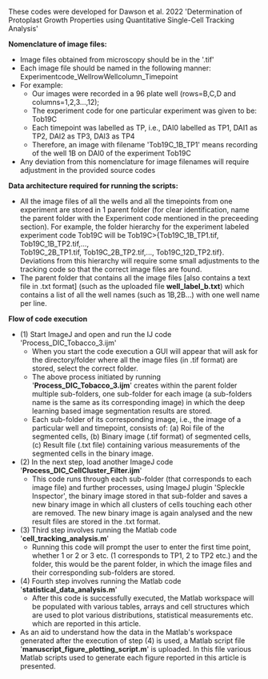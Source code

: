 These codes were developed for Dawson et al. 2022 'Determination of Protoplast Growth Properties using Quantitative Single-Cell Tracking Analysis'

**Nomenclature of image files:**
- Image files obtained from microscopy should be in the '.tif' 
- Each image file should be named in the following manner: Experimentcode_WellrowWellcolumn_Timepoint
- For example: 
    - Our images were recorded in a 96 plate well (rows=B,C,D and columns=1,2,3...,12); 
    - The experiment code for one particular experiment was given to be: Tob19C
    - Each timepoint was labelled as TP, i.e., DAI0 labelled as TP1, DAI1 as TP2, DAI2 as TP3, DAI3 as TP4
    - Therefore, an image with filename 'Tob19C_1B_TP1' means recording of the well 1B on DAI0 of the experiment Tob19C
- Any deviation from this nomenclature for image filenames will require adjustment in the provided source codes

**Data architecture required for running the scripts:**
- All the image files of all the wells and all the timepoints from one experiment are stored in 1 parent folder (for clear identification, name the parent   folder with the Experiment code mentioned in the preceeding section). 
  For example, the folder hierarchy for the experiment labeled experiment code Tob19C will be Tob19C>{Tob19C_1B_TP1.tif, Tob19C_1B_TP2.tif,...,             
  Tob19C_2B_TP1.tif, Tob19C_2B_TP2.tif,..., Tob19C_12D_TP2.tif}.
  Deviations from this hierarchy will require some small adjustments to the tracking code so that the correct image files are found.
- The parent folder that contains all the image files [also contains a text file in .txt format] (such as the uploaded file **well_label_b.txt**) which contains a list of all the well names (such as 1B,2B...) with one well name per line. 
  

**Flow of code execution**
- (1) Start ImageJ and open and run the IJ code 'Process_DIC_Tobacco_3.ijm'
    - When you start the code execution a GUI will appear that will ask for the directory/folder where all the image files (in .tif format) are stored,           select the correct folder. 
    - The above process initiated by running '**Process_DIC_Tobacco_3.ijm**' creates within the parent folder multiple sub-folders, one sub-folder for each           image (a sub-folders name is the same as its corresponding image) in which the deep learning based image segmentation results are stored.
    - Each sub-folder of its corresponding image, i.e., the image of a particular well and timepoint, consists of: (a) Roi file of the segmented cells,           (b) Binary image (.tif format) of segmented cells, (c) Result file (.txt file) containing various measurements of the segmented cells in the binary         image. 
- (2) In the next step, load another ImageJ code '**Process_DIC_CellCluster_Filter.ijm**'
    - This code runs through each sub-folder (that corresponds to each image file) and further processes, using ImageJ plugin 'Spleckle Inspector', the           binary image stored in that sub-folder and saves a new binary image in which all clusters of cells touching each other are removed. The new binary         image is again analysed and the new result files are stored in the .txt format. 
- (3) Third step involves running the Matlab code '**cell_tracking_analysis.m**'
    - Running this code will prompt the user to enter the first time point, whether 1 or 2 or 3 etc. (1 corresponds to TP1, 2 to TP2 etc.) and the folder,       this would be the parent folder, in which the image files and their corresponding sub-folders are stored. 
- (4) Fourth step involves running the Matlab code '**statistical_data_analysis.m**' 
    - After this code is successfully executed, the Matlab workspace will be populated with various tables, arrays and cell structures which are used to         plot various distributions, statistical measurements etc. which are reported in this article. 
- As an aid to understand how the data in the Matlab's workspace generated after the execution of step (4) is used, a Matlab script file                    '**manuscript_figure_plotting_script.m**' is uploaded. In this file various Matlab scripts used to generate each figure reported in this article is          presented.   

